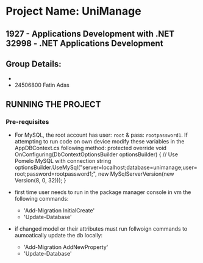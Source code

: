 # Project Name: UniManage

## 1927 - Applications Development with .NET 32998 - .NET Applications Development

## Group Details:
-
- 24506800 Fatin Adas

##  RUNNING THE PROJECT

### Pre-requisites
- For MySQL, the root account has user: `root` & pass: `rootpassword1`. If attempting to run code on own device modify these variables in the AppDBContext.cs  following method:
  protected override void OnConfiguring(DbContextOptionsBuilder optionsBuilder)
{
    // Use Pomelo MySQL with connection string
    optionsBuilder.UseMySql("server=localhost;database=unimanage;user=root;password=rootpassword1;",
        new MySqlServerVersion(new Version(8, 0, 32))); 
}

- first time user needs to run in the package manager console in vm the following commands: 
    - 'Add-Migration InitialCreate'
    - 'Update-Database'
- if changed model or their attributes must run follwoign commands to aumoatically update the db locally:
    - 'Add-Migration AddNewProperty'
    - 'Update-Database'


